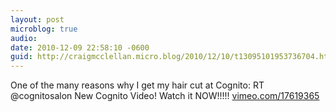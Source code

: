 ```yaml
---
layout: post
microblog: true
audio: 
date: 2010-12-09 22:58:10 -0600
guid: http://craigmcclellan.micro.blog/2010/12/10/t13095101953736704.html
---
```

One of the many reasons why I get my hair cut at Cognito: RT @cognitosalon New Cognito Video! Watch it NOW!!!!! [vimeo.com/17619365](http://vimeo.com/17619365)
